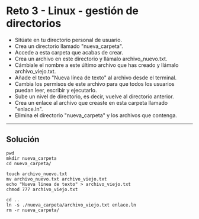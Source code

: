 # Reto 3 - Linux - gestión de directorios

- Sitúate en tu directorio personal de usuario.
- Crea un directorio llamado "nueva_carpeta".
- Accede a esta carpeta que acabas de crear.
- Crea un archivo en este directorio y llámalo archivo_nuevo.txt.
- Cámbiale el nombre a este último archivo que has creado y llámalo archivo_viejo.txt.
- Añade el texto "Nueva línea de texto" al archivo desde el terminal.
- Cambia los permisos de este archivo para que todos los usuarios puedan leer, escribir y ejecutarlo.
- Sube un nivel de directorio, es decir, vuelve al directorio anterior.
- Crea un enlace al archivo que creaste en esta carpeta llamado "enlace.ln".
- Elimina el directorio "nueva_carpeta" y los archivos que contenga.

<hr />

## Solución

```
pwd
mkdir nueva_carpeta
cd nueva_carpeta/

touch archivo_nuevo.txt
mv archivo_nuevo.txt archivo_viejo.txt
echo "Nueva linea de texto" > archivo_viejo.txt
chmod 777 archivo_viejo.txt

cd ..
ln -s ./nueva_carpeta/archivo_viejo.txt enlace.ln
rm -r nueva_carpeta/
```
